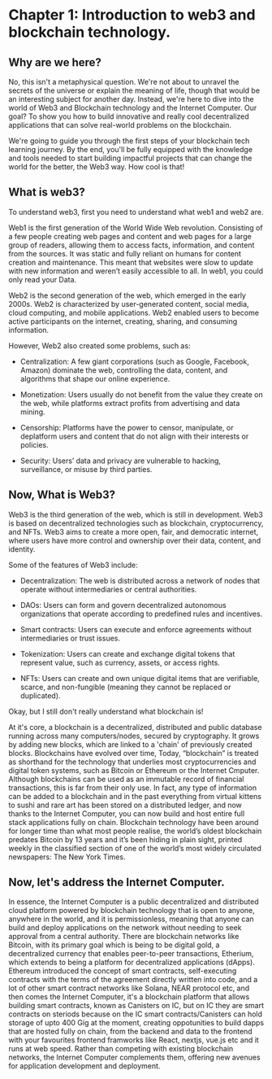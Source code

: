 # Chapter 1: Introduction to web3 and blockchain technology.

## Why are we here?

No, this isn't a metaphysical question. We're not about to unravel the secrets of the universe or explain the meaning of life, though that would be an interesting subject for another day. Instead, we're here to dive into the world of Web3 and Blockchain technology and the Internet Computer. Our goal? To show you how to build innovative and really cool decentralized applications that can solve real-world problems on the blockchain.

We're going to guide you through the first steps of your blockchain tech learning journey. By the end, you'll be fully equipped with the knowledge and tools needed to start building impactful projects that can change the world for the better, the Web3 way. How cool is that!

## What is web3?

To understand web3, first you need to understand what web1 and web2 are.

Web1 is the first generation of the World Wide Web revolution. Consisting of a few people creating web pages and content and web pages for a large group of readers, allowing them to access facts, information, and content from the sources. It was static and fully reliant on humans for content creation and maintenance. This meant that websites were slow to update with new information and weren’t easily accessible to all. In web1, you could only read your Data.

Web2 is the second generation of the web, which emerged in the early 2000s. Web2 is characterized by user-generated content, social media, cloud computing, and mobile applications. Web2 enabled users to become active participants on the internet, creating, sharing, and consuming information.

However, Web2 also created some problems, such as:

- Centralization: A few giant corporations (such as Google, Facebook, Amazon) dominate the web, controlling the data, content, and algorithms that shape our online experience.

- Monetization: Users usually do not benefit from the value they create on the web, while platforms extract profits from advertising and data mining.

- Censorship: Platforms have the power to censor, manipulate, or deplatform users and content that do not align with their interests or policies.

- Security: Users’ data and privacy are vulnerable to hacking, surveillance, or misuse by third parties.

## Now, What is Web3?

Web3 is the third generation of the web, which is still in development. Web3 is based on decentralized technologies such as blockchain, cryptocurrency, and NFTs. Web3 aims to create a more open, fair, and democratic internet, where users have more control and ownership over their data, content, and identity.

Some of the features of Web3 include:

- Decentralization: The web is distributed across a network of nodes that operate without intermediaries or central authorities.

- DAOs: Users can form and govern decentralized autonomous organizations that operate according to predefined rules and incentives.

- Smart contracts: Users can execute and enforce agreements without intermediaries or trust issues.

- Tokenization: Users can create and exchange digital tokens that represent value, such as currency, assets, or access rights.

- NFTs: Users can create and own unique digital items that are verifiable, scarce, and non-fungible (meaning they cannot be replaced or duplicated).


Okay, but I still don't really understand what blockchain is!

At it's core, a blockchain is a decentralized, distributed and public database running across many computers/nodes, secured by cryptography. It grows by adding new blocks, which are linked to a 'chain' of previously created blocks. Blockchains have evolved over time, Today, “blockchain” is treated as shorthand for the technology that underlies most cryptocurrencies and digital token systems, such as Bitcoin or Ethereum or the Internet Cmputer. Although blockchains can be used as an immutable record of financial transactions, this is far from their only use. In fact, any type of information can be added to a blockchain and in the past everything from virtual kittens to sushi and rare art has been stored on a distributed ledger, and now thanks to the Internet Computer, you can now build and host entire full stack applications fully on chain. Blockchain technology have been around for longer time than what most people realise, the world’s oldest blockchain predates Bitcoin by 13 years and it’s been hiding in plain sight, printed weekly in the classified section of one of the world’s most widely circulated newspapers: The New York Times.

## Now, let's address the Internet Computer.

In essence, the Internet Computer is a public decentralized and distributed cloud platform powered by blockchain technology that is open to anyone, anywhere in the world, and it is permissionless, meaning that anyone can build and deploy applications on the network without needing to seek approval from a central authority. There are blockchain networks like Bitcoin, with its primary goal which is being to be digital gold, a decentralized currency that enables peer-to-peer transactions, Etherium, which extends to being a platform for decentralized applications (dApps). Ethereum introduced the concept of smart contracts, self-executing contracts with the terms of the agreement directly written into code, and a lot of other smart contract networks like Solana, NEAR protocol etc, and then comes the Internet Computer, it's a blockchain platform that allows building smart contracts, known as Canisters on IC, but on IC they are smart contracts on steriods because on the IC smart contracts/Canisters can hold storage of upto 400 Gig at the moment, creating oppotunities to build dapps that are hosted fully on chain, from the backend and data to the frontend with your favourites frontend framworks like React, nextjs, vue.js etc and it runs at web speed. Rather than competing with existing blockchain networks, the Internet Computer complements them, offering new avenues for application development and deployment.